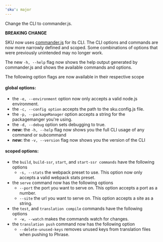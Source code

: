 ```yaml
---
'sku': major
---
```


Change the CLI to commander.js.

**BREAKING CHANGE**

SKU now uses [commander.js](https://github.com/tj/commander.js) for its CLI. The CLI options and commands are now more narrowly defined and scoped. Some combinations of options that were previously unintended may no longer work.

The new `-h, --help` flag now shows the help output generated by commander.js and shows the available commands and options.

The following option flags are now available in their respective scope

#### global options:

- the `-e, --environment` option now only accepts a valid node.js environment.
- the `-c, --config option` accepts the path to the sku.config.js file.
- the `-p, --packageManager` option accepts a string for the packagemanger you're using.
- the `-d, --debug` option sets debugging to true.
- __new:__ the `-h, --help` flag now shows you the full CLI usage of any command or subcommand
- __new:__ the `-v, --version` flag now shows you the version of the CLI

#### scoped options:

- the `build`, `build-ssr`, `start`, and `start-ssr commands` have the following options
  - `-s, --stats` the webpack preset to use. This option now only accepts a valid webpack stats preset.
- the `serve` command now has the following options
  - `--port` the port you want to serve on. This option accepts a port as a number.
  - `--site` the url you want to serve on. This option accepts a site as a string.
- the `test`, and `translation compile` commands have the following options
  - `-w, --watch` makes the commands watch for changes.
- the `translation push` command now has the following option
  - `--delete-unused-keys` removes unused keys from translation files when pushing to Phrase.
